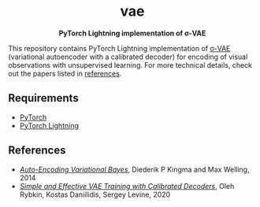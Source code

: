 <div align="center">

# vae

**PyTorch Lightning implementation of σ-VAE**

</div>

This repository contains PyTorch Lightning implementation of [σ-VAE](https://arxiv.org/abs/2006.13202) (variational autoencoder with a calibrated decoder) for encoding of visual observations with unsupervised learning. For more technical details, check out the papers listed in [references](#references).

## Requirements
- [PyTorch](https://pytorch.org/)
- [PyTorch Lightning](https://www.pytorchlightning.ai/)

## References
- _[Auto-Encoding Variational Bayes](https://arxiv.org/abs/1312.6114)_, Diederik P Kingma and Max Welling, 2014
- _[Simple and Effective VAE Training with Calibrated Decoders](https://arxiv.org/abs/2006.13202)_, Oleh Rybkin, Kostas Daniilidis, Sergey Levine, 2020 